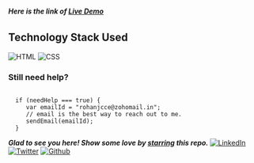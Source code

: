 
###### **Here is the link of [Live Demo](https://rohan-cce.github.io/)**


## Technology Stack Used

![HTML](https://img.shields.io/badge/frontend-html-orange.svg?logo=html5&style=flat-square) 
![CSS](https://img.shields.io/badge/frontend-css-yellowgreen.svg?logo=css3&style=flat-square)


### Still need help?

```

  if (needHelp === true) {
     var emailId = "rohanjcce@zohomail.in";
     // email is the best way to reach out to me.
     sendEmail(emailId);
  }

```

***Glad to see you here! Show some love by [starring](https://github.com/rohan-cce/rohan-cce.github.io) this repo.***
[![LinkedIn](https://img.shields.io/static/v1.svg?label=connect&message=@rohan-cce&color=grey&logo=linkedin&style=flat&logoColor=white&colorA=blue)](https://www.linkedin.com/in/rohan-j-ba489b19b/) [![Twitter](https://img.shields.io/static/v1.svg?label=connect&message=@rohan-cce&color=grey&logo=twitter&style=flat&logoColor=white&colorA=blue)](https://twitter.com/RohanJ54824388) [![Github](https://img.shields.io/static/v1.svg?label=connect&message=@rohan-cce&color=grey&logo=github&style=flat&logoColor=white&colorA=blue)](https://github.com/rohan-cce)
